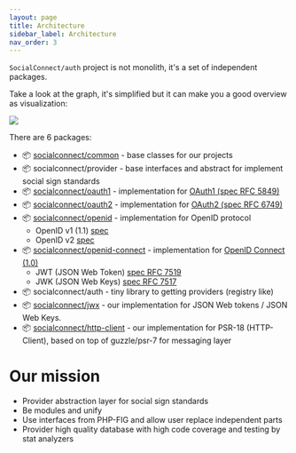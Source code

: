 ```yaml
---
layout: page
title: Architecture
sidebar_label: Architecture
nav_order: 3
---
```


`SocialConnect/auth` project is not monolith, it's a set of independent packages.

Take a look at the graph, it's simplified but it can make you a good overview as visualization:

![](./diagrams/packages-architecture.svg)

There are 6 packages:

- 📦 [socialconnect/common](/common.html) - base classes for our projects
- 📦 socialconnect/provider - base interfaces and abstract for implement social sign standards
- 📦 [socialconnect/oauth1](/oauth1.html) - implementation for [OAuth1 (spec RFC 5849)](https://tools.ietf.org/html/rfc5849) 
- 📦 [socialconnect/oauth2](/oauth2.html) - implementation for [OAuth2 (spec RFC 6749)](https://tools.ietf.org/html/rfc6749)
- 📦 [socialconnect/openid](/openid.html) - implementation for OpenID protocol
    - OpenID v1 (1.1) [spec](https://openid.net/specs/openid-authentication-1_1.html)
    - OpenID v2 [spec](http://openid.net/specs/openid-authentication-2_0.html)
- 📦 [socialconnect/openid-connect](/openid-connect.html) - implementation for [OpenID Connect (1.0)](http://openid.net/specs/openid-connect-core-1_0.html#OpenID.Discovery)
    - JWT (JSON Web Token) [spec RFC 7519](https://tools.ietf.org/html/rfc7519)
    - JWK (JSON Web Keys) [spec RFC 7517](https://tools.ietf.org/html/rfc7517)
- 📦 socialconnect/auth - tiny library to getting providers (registry like)
- 📦 [socialconnect/jwx](/jwx.html) - our implementation for JSON Web tokens / JSON Web Keys.
- 📦 [socialconnect/http-client](/http-client.html) - our implementation for PSR-18 (HTTP-Client), based on top of guzzle/psr-7 for messaging layer

# Our mission

- Provider abstraction layer for social sign standards
- Be modules and unify
- Use interfaces from PHP-FIG and allow user replace independent parts
- Provider high quality database with high code coverage and testing by stat analyzers
